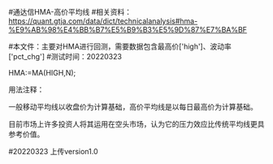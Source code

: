 #通达信HMA-高价平均线
#相关资料：https://quant.gtja.com/data/dict/technicalanalysis#hma-%E9%AB%98%E4%BB%B7%E5%B9%B3%E5%9D%87%E7%BA%BF

#本文件：主要对HMA进行回测，需要数据包含最高价['high']、波动率['pct_chg']
#测试时间：20220323


HMA:=MA(HIGH,N);

用法注释：

一般移动平均线以收盘价为计算基础，高价平均线是以每日最高价为计算基础。

目前市场上许多投资人将其运用在空头市场，认为它的压力效应比传统平均线更具参考价值。


#20220323
上传version1.0